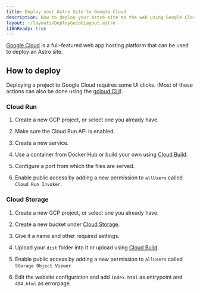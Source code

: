 ```yaml
---
title: Deploy your Astro Site to Google Cloud
description: How to deploy your Astro site to the web using Google Cloud.
layout: ~/layouts/DeployGuideLayout.astro
i18nReady: true
---
```


[Google Cloud](https://cloud.google.com/) is a full-featured web app hosting platform that can be used to deploy an Astro site.

## How to deploy

Deploying a project to Google Cloud requires some UI clicks. (Most of these actions can also be done using the [gcloud CLI](https://cloud.google.com/sdk/gcloud/)).

### Cloud Run

1. Create a new GCP project, or select one you already have.

2. Make sure the Cloud Run API is enabled.

3. Create a new service.

4. Use a container from Docker Hub or build your own using [Cloud Build](https://cloud.google.com/build).

5. Configure a port from which the files are served.

6. Enable public access by adding a new permission to `allUsers` called `Cloud Run Invoker`.

### Cloud Storage

1. Create a new GCP project, or select one you already have.

2. Create a new bucket under [Cloud Storage](https://cloud.google.com/storage).

3. Give it a name and other required settings.

4. Upload your `dist` folder into it or upload using [Cloud Build](https://cloud.google.com/build).

5. Enable public access by adding a new permission to `allUsers` called `Storage Object Viewer`.

6. Edit the website configuration and add `ìndex.html` as entrypoint and `404.html` as errorpage.

